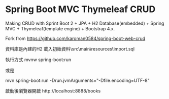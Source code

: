 # Spring Boot MVC Thymeleaf CRUD
Making CRUD with Sprint Boot 2 + JPA + H2 Database(embedded) + Spring MVC + Thymeleaf(template engine) + Bootstrap 4.x.

Fork from https://github.com/karoman0584/spring-boot-web-crud

資料庫是內建的H2
載入初始資料\src\main\resources\import.sql

執行方式
mvnw spring-boot:run

或是

mvn spring-boot:run -Drun.jvmArguments="-Dfile.encoding=UTF-8"

啟動後瀏覽器開啟 http://localhost:8888/books


